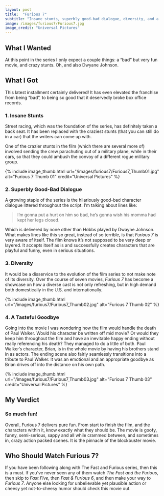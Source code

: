 ```yaml
---
layout: post
title:  "Furious 7"
subtitle: "Insane stunts, superbly good-bad dialogue, diversity, and a tasteful goodbye."
image: /images/furious7/Furious7.jpg
image_credit: "Universal Pictures"
---
```

## What I Wanted

At this point in the series I only expect a couple things: a “bad” but very fun movie, and crazy stunts. Oh, and also Dwyane Johnson.

## What I Got

This latest installment certainly delivered! It has even elevated the franchise from being “bad”, to being so good that it deservedly broke box office records.

### 1. Insane Stunts

Street racing, which was the foundation of the series, has definitely taken a back seat. It has been replaced with the craziest stunts (that you can still do in a car) that the writers can come up with.

One of the crazier stunts in the film (which there are several more of) involved sending the crew parachuting out of a military plane, while in their cars, so that they could ambush the convoy of a different rogue military group.

{% include image_thumb.html url="/images/furious7/Furious7_Thumb01.jpg" alt="Furious 7 Thumb 01" credit="Universal Pictures" %}

### 2. Superbly Good-Bad Dialogue

A growing staple of the series is the hilariously good-bad character dialogue littered throughout the script. I’m talking about lines like:

> I’m gonna put a hurt on him so bad, he’s gonna wish his momma had kept her legs closed.

Which is delivered by none other than Hobbs played by Dwayne Johnson. What makes lines like this so great, instead of so terrible, is that *Furious 7* is very aware of itself. The film knows it’s not supposed to be very deep or layered. It accepts itself as is and successfully creates characters that are playful and funny, even in serious situations.

### 3. Diversity

It would be a disservice to the evolution of the film series to not make note of its diversity. Over the course of seven movies, *Furious 7* has become a showcase on how a diverse cast is not only refreshing, but in high demand both domestically in the U.S. and internationally.

{% include image_thumb.html url="/images/furious7/Furious7_Thumb02.jpg" alt="Furious 7 Thumb 02" %}

### 4. A Tasteful Goodbye

Going into the movie I was wondering how the film would handle the death of Paul Walker. Would his character be written off mid movie? Or would they keep him throughout the film and have an inevitable happy ending without really referencing his death? They managed to do a little of both. Paul Walker’s character, Brian, is in the whole movie by having his brothers stand in as actors. The ending scene also fairly seamlessly transitions into a tribute to Paul Walker. It was an emotional and an appropriate goodbye as Brian drives off into the distance on his own path.

{% include image_thumb.html url="/images/furious7/Furious7_Thumb03.jpg" alt="Furious 7 Thumb 03" credit="Universal Pictures" %}

## My Verdict

### So much fun!

Overall, Furious 7 delivers pure fun. From start to finish the film, and the characters within it, know exactly what they should be. The movie is goofy, funny, semi-serious, sappy and all while crammed between, and sometimes in, crazy action packed scenes. It is the pinnacle of the blockbuster movie.

## Who Should Watch Furious 7?

If you have been following along with The Fast and Furious series, then this is a must. If you’ve never seen any of them watch *The Fast and the Furious*, then skip to *Fast Five*, then *Fast & Furious 6*, and then make your way to *Furious 7*. Anyone else looking for unbelievable yet plausible action or cheesy yet not-to-cheesy humor should check this movie out.
